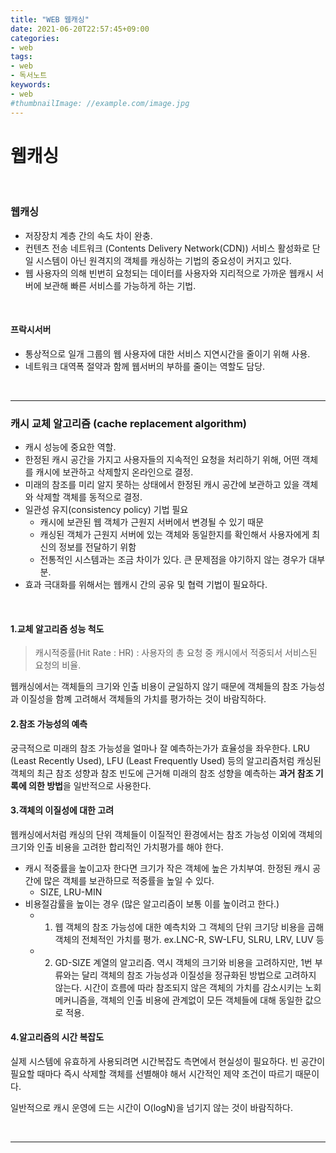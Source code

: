 ```yaml
---
title: "WEB 웹캐싱"
date: 2021-06-20T22:57:45+09:00
categories:
- web
tags:
- web
- 독서노트
keywords:
- web
#thumbnailImage: //example.com/image.jpg
---
```


<!--more-->
# 웹캐싱

&nbsp;

### 웹캐싱

- 저장장치 계층 간의 속도 차이 완충.
- 컨텐츠 전송 네트워크 (Contents Delivery Network(CDN)) 서비스 활성화로 단일 시스템이 아닌 원격지의 객체를 캐싱하는 기법의 중요성이 커지고 있다. 
- 웹 사용자의 의해 빈번히 요청되는 데이터를 사용자와 지리적으로 가까운 웹캐시 서버에 보관해 빠른 서비스를 가능하게 하는 기법.

&nbsp;

#### 프락시서버
- 통상적으로 일개 그룹의 웹 사용자에 대한 서비스 지연시간을 줄이기 위해 사용.
- 네트워크 대역폭 절약과 함께 웹서버의 부하를 줄이는 역할도 담당.

&nbsp;

-----

### 캐시 교체 알고리즘 (cache replacement algorithm)
- 캐시 성능에 중요한 역할.
- 한정된 캐시 공간을 가지고 사용자들의 지속적인 요청을 처리하기 위해, 어떤 객체를 캐시에 보관하고 삭제할지 온라인으로 결정.
- 미래의 참조를 미리 알지 못하는 상태에서 한정된 캐시 공간에 보관하고 있을 객체와 삭제할 객체를 동적으로 결정.
- 일관성 유지(consistency policy) 기법 필요
  - 캐시에 보관된 웹 객체가 근원지 서버에서 변경될 수 있기 때문 
  - 캐싱된 객체가 근원지 서버에 있는 객체와 동일한지를 확인해서 사용자에게 최신의 정보를 전달하기 위함
  - 전통적인 시스템과는 조금 차이가 있다. 큰 문제점을 야기하지 않는 경우가 대부분.
- 효과 극대화를 위해서는 웹캐시 간의 공유 및 협력 기법이 필요하다.

&nbsp;

#### 1.교체 알고리즘 성능 척도

> 캐시적중률(Hit Rate : HR) : 사용자의 총 요청 중 캐시에서 적중되서 서비스된 요청의 비율.

웹캐싱에서는 객체들의 크기와 인출 비용이 균일하지 않기 때문에 객체들의 참조 가능성과 이질성을 함꼐 고려해서 객체들의 가치를 평가하는 것이 바람직하다.

#### 2.참조 가능성의 예측

궁극적으로 미래의 참조 가능성을 얼마나 잘 예측하는가가 효율성을 좌우한다. LRU (Least Recently Used), LFU (Least Frequently Used) 등의 알고리즘처럼 캐싱된 객체의 최근 참조 성향과 참조 빈도에 근거해 미래의 참조 성향을 예측하는 **과거 참조 기록에 의한 방법**을 일반적으로 사용한다.

#### 3.객체의 이질성에 대한 고려

웹캐싱에서처럼 캐싱의 단위 객체들이 이질적인 환경에서는 참조 가능성 이외에 객체의 크기와 인출 비용을 고려한 합리적인 가치평가를 해야 한다. 
- 캐시 적중률을 높이고자 한다면 크기가 작은 객체에 높은 가치부여. 한정된 캐시 공간에 많은 객체를 보관하므로 적중률을 높일 수 있다. 
  - SIZE, LRU-MIN
- 비용절감률을 높이는 경우 (많은 알고리즘이 보통 이를 높이려고 한다.)
  - 1. 웹 객체의 참조 가능성에 대한 예측치와 그 객체의 단위 크기당 비용을 곱해 객체의 전체적인 가치를 평가. ex.LNC-R, SW-LFU, SLRU, LRV, LUV 등
  - 2. GD-SIZE 계열의 알고리즘. 역시 객체의 크기와 비용을 고려하지만, 1번 부류와는 달리 객체의 참조 가능성과 이질성을 정규화된 방법으로 고려하지 않는다. 시간이 흐름에 따라 참조되지 않은 객체의 가치를 감소시키는 노회 메커니즘을, 객체의 인출 비용에 관계없이 모든 객체들에 대해 동일한 값으로 적용.

#### 4.알고리즘의 시간 복잡도

실제 시스템에 유효하게 사용되려면 시간복잡도 측면에서 현실성이 필요하다. 빈 공간이 필요할 때마다 즉시 삭제할 객체를 선별해야 해서 시간적인 제약 조건이 따르기 때문이다.

일반적으로 캐시 운영에 드는 시간이 O(logN)을 넘기지 않는 것이 바람직하다.

&nbsp;

-----
